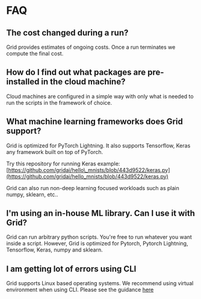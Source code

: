 # FAQ

## The cost changed during a run?

Grid provides estimates of ongoing costs. Once a run terminates we compute the final cost.

## How do I find out what packages are pre-installed in the cloud machine?

Cloud machines are configured in a simple way with only what is needed to run the scripts in the framework of choice.

## What machine learning frameworks does Grid support?

Grid is optimized for PyTorch Lightning. It also supports Tensorflow, Keras any framework built on top of PyTorch.

Try this repository for running Keras example: [https://github.com/gridai/hello\_mnists/blob/443d9522/keras.py](https://github.com/gridai/hello_mnists/blob/443d9522/keras.py)

Grid can also run non-deep learning focused workloads such as plain numpy, sklearn, etc..

## I'm using an in-house ML library. Can I use it with Grid?

Grid can run arbitrary python scripts. You're free to run whatever you want inside a script. However, Grid is optimized for Pytorch, Pytorch Lightning, Tensorflow, Keras, numpy and sklearn.

## I am getting lot of errors using CLI

Grid supports Linux based operating systems. We recommend using virtual environment when using CLI. Please see the guidance [here](../global-cli-configs/virtual-environments.md)

